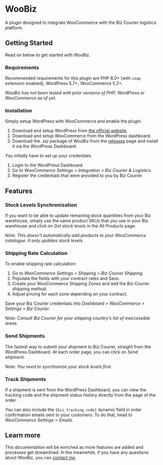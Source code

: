 # WooBiz

A plugin designed to integrate WooCommerce with the Biz Courier logistics platform.

## Getting Started

Read on below to get started with WooBiz.

### Requirements

Recommended requirements for this plugin are PHP 8.0+ (with `soap` extension enabled), WordPress 5.7+, WooCommerce 5.2+.

_WooBiz has not been tested with prior versions of PHP, WordPress or WooCommerce as of yet._

### Installation

Simply setup WordPress with WooCommerce and enable the plugin.

1. Download and setup WordPress from [the official website](https://wordpress.org/).
1. Download and setup WooCommerce from the WordPress dashboard.
1. Download the .zip package of WooBiz from the [releases](https://github.com/alexandrosraikos/WooBiz/releases) page and install it via the WordPress Dashboard.

You initially have to set up your credentials.

1. Login to the WordPress Dashboard
1. Go to _WooCommerce Settings > Integration > Biz Courier & Logistics_.
1. Register the credentials that were provided to you by Biz Courier.

## Features

### Stock Levels Synchronization

If you want to be able to update remaining stock quantities from your Biz warehouse, simply use the same product SKUs that you use in your Biz warehouse and click on _Get stock levels_ in the _All Products_ page.

_Note: This doesn't automatically add products to your WooCommerce catalogue. It only updates stock levels._

### Shipping Rate Calculation

To enable shipping rate calculation:

1. Go to _WooCommerce Settings > Shipping > Biz Courier Shipping_.
1. Populate the fields with your contract rates and Save.
1. Create your WooCommerce Shipping Zones and add the Biz Courier shipping method.
1. Adjust pricing for each zone depending on your contract.

Save your Biz Courier credentials into _Dashboard > WooCommerce > Settings > Biz Courier_.

_Note: Consult Biz Courier for your shipping country's list of inaccessible areas._

### Send Shipments

The fastest way to submit your shipment to Biz Courier, straight from the WordPress Dashboard. At each order page, you can click on _Send shipment._

_Note: You need to synchronize your stock levels first._

### Track Shipments

If a shipment is sent from the WordPress Dashboard, you can view the tracking code and the shipment status history directly from the page of the order.

You can also include the `{biz_tracking_code}` dynamic field in order confirmation emails sent to your customers. To do that, head to _WooCommerce Settings > Emails_.

## Learn more

This documentation will be enriched as more features are added and processes get streamlined. In the meanwhile, if you have any questions about WooBiz, you can [contact me](https://www.araikos.gr/en/contact).
